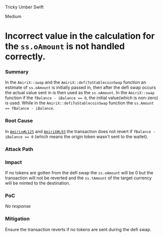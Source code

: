 Tricky Umber Swift

Medium

# Incorrect value in the calculation for the `ss.oAmount` is not handled correctly.

### Summary

In the `AmiriX::swap` and the `AmiriX::defiToStablecoinSwap` function an estimate of `ss.oAmount` is initially passed in, then after the defi swap occurs the actual value sent in is then used as the `ss.oAmount`. In the `AmiriX::swap` function if the   `fBalance - iBalance == 0`, the initial value(which is non-zero) is used. While in the `AmiriX::defiToStablecoinSwap` function the `ss.Amount == fBalance - iBalance`.

### Root Cause

In [`Amirix#L125`](https://github.com/sherlock-audit/2024-11-telcoin/blob/main/telcoin-audit/contracts/swap/AmirX.sol#L125) and [`AmiriX#L93`](https://github.com/sherlock-audit/2024-11-telcoin/blob/main/telcoin-audit/contracts/swap/AmirX.sol#L93) the transaction does not revert if `fBalance - iBalance == 0` (which means the origin token wasn't sent to the wallet).

### Attack Path


### Impact

If no tokens are gotten from the defi swap the `ss.oAmount` will be 0 but the transaction will not be reverted and the `ss.tAmount` of the target currency will be minted to the destination.

### PoC

_No response_

### Mitigation

Ensure the transaction reverts if no tokens are sent during the defi swap.